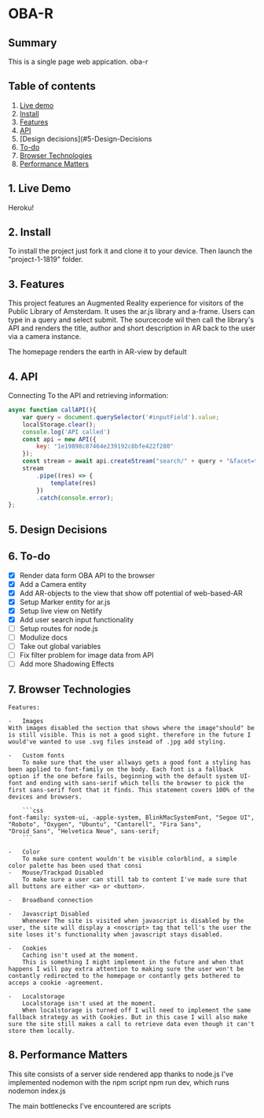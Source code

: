 # OBA-R

## Summary
This is a single page web appication. oba-r

## Table of contents
1. [Live demo](#1-Live-demo)
2. [Install](#2-Install)
3. [Features](#3-Features)
4. [API](#4-API)
5. [Design decisions](#5-Design-Decisions
6. [To-do](#6-To-do)
7. [Browser Technologies](#7-Browser-Technologies)
8. [Performance Matters](#8-Performance-Matters)


## 1. Live Demo
<!-- https://oba-ar.netlify.com -->
Heroku!


## 2. Install
To install the project just fork it and clone it to your device.
Then launch the "project-1-1819" folder. 

## 3. Features
This project features an Augmented Reality experience for visitors of the Public Library of Amsterdam. It uses the ar.js library and a-frame. Users can type in a query and select submit. The sourcecode wil then call the library's API and renders the title, author and short description in AR back to the user via a camera instance. 

The homepage renders the earth in AR-view by default

<!-- ![With Camera Entity](StanOoms1.JPG)
![Without Camera Entity](StanOoms2.JPG)
![View After submitting a Query](StanOoms3.JPG)
![View After Selecting a object from the Query](StanOoms4.JPG) -->



## 4. API


Connecting To the API and retrieving information:
```js
async function callAPI(){
    var query = document.querySelector('#inputField').value;
    localStorage.clear();
    console.log('API called')
    const api = new API({
        key: "1e19898c87464e239192c8bfe422f280"
    });
    const stream = await api.createStream("search/" + query + "&facet=type(movie)");
    stream
        .pipe((res) => {
            template(res)
        })
        .catch(console.error);
};
```

## 5. Design Decisions


## 6. To-do
- [X] Render data form OBA API to the browser
- [X] Add a Camera entity
- [X] Add AR-objects to the view that show off potential of web-based-AR
- [X] Setup Marker entity for ar.js
- [X] Setup live view on Netlify
- [X] Add user search input functionality
- [ ] Setup routes for node.js
- [ ] Modulize docs
- [ ] Take out global variables
- [ ] Fix filter problem for image data from API
- [ ] Add more Shadowing Effects

## 7. Browser Technologies
    Features:

    -   Images
    With images disabled the section that shows where the image"should" be is still visible. This is not a good sight. therefore in the future I would've wanted to use .svg files instead of .jpg add styling.  
    
    -   Custom fonts
        To make sure that the user allways gets a good font a styling has been applied to font-family on the body. Each font is a fallback option if the one before fails, beginning with the default system UI-font and ending with sans-serif which tells the browser to pick the first sans-serif font that it finds. This statement covers 100% of the devices and browsers.

        ```css
    font-family: system-ui, -apple-system, BlinkMacSystemFont, "Segoe UI",
    "Roboto", "Oxygen", "Ubuntu", "Cantarell", "Fira Sans",
    "Droid Sans", "Helvetica Neue", sans-serif;
        ```

    -   Color
        To make sure content wouldn't be visible colorblind, a simple color palette has been used that consi
    -   Mouse/Trackpad Disabled
        To make sure a user can still tab to content I've made sure that all buttons are either <a> or <button>.

    -   Broadband connection

    -   Javascript Disabled
        Whenever The site is visited when javascript is disabled by the user, the site will display a <noscript> tag that tell's the user the site loses it's functionality when javascript stays disabled.

    -   Cookies
    	Caching isn't used at the moment. 
        This is something I might implement in the future and when that happens I will pay extra attention to making sure the user won't be contantly redirected to the homepage or contantly gets bothered to acceps a cookie -agreement.

    -   Localstorage
        Localstorage isn't used at the moment.
        When localstorage is turned off I will need to implement the same fallback strategy as with Cookies. But in this case I will also make sure the site still makes a call to retrieve data even though it can't store them locally.


## 8. Performance Matters

This site consists of a server side rendered app thanks to node.js
I've implemented nodemon with the npm script npm run dev, which runs nodemon index.js

The main bottlenecks I've encountered are scripts